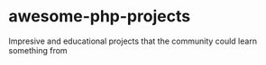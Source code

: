 # awesome-php-projects
Impresive and educational projects that the community could learn something from
